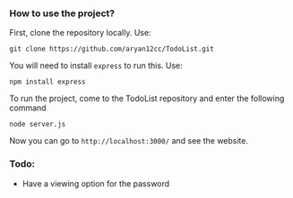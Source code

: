 ### How to use the project?

First, clone the repository locally. Use:

```
git clone https://github.com/aryan12cc/TodoList.git
```

You will need to install `express` to run this. Use:

```
npm install express
```

To run the project, come to the TodoList repository and enter the following command
```
node server.js
```

Now you can go to `http://localhost:3000/` and see the website.

### Todo:

- Have a viewing option for the password
